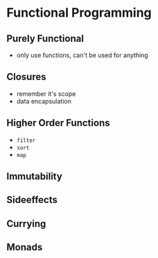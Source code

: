 # Functional Programming

## Purely Functional

- only use functions, can't be used for anything

## Closures

- remember it's scope
- data encapsulation

## Higher Order Functions

- `filter`
- `sort`
- `map`

## Immutability

## Sideeffects

## Currying

## Monads
